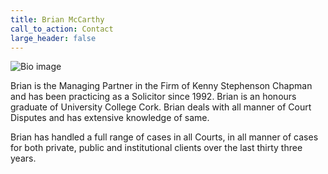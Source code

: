 ```yaml
---
title: Brian McCarthy
call_to_action: Contact
large_header: false
---
```


![Bio image](/uploads/briansm.jpg)

Brian is the Managing Partner in the Firm of Kenny Stephenson Chapman and has been practicing as a Solicitor since 1992. Brian is an honours graduate of University College Cork. Brian deals with all manner of Court Disputes and has extensive knowledge of same.

Brian has handled a full range of cases in all Courts, in all manner of cases for both private, public and institutional clients over the last thirty three years.


